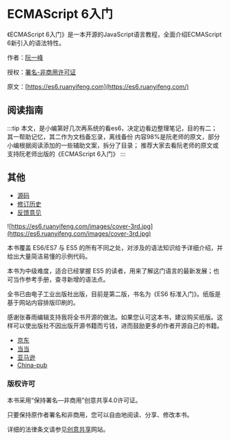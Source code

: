 # ECMAScript 6入门

《ECMAScript 6入门》是一本开源的JavaScript语言教程，全面介绍ECMAScript 6新引入的语法特性。

作者：[阮一峰](http://www.ruanyifeng.com/)

授权：[署名-非商用许可证](http://creativecommons.org/licenses/by-nc/4.0/)

原文：[https://es6.ruanyifeng.com](https://es6.ruanyifeng.com/)

## 阅读指南
:::tip
本文，是小编第好几次再系统的看es6，决定边看边整理笔记，目的有二；
其一帮助记忆，其二作为文档备忘录，离线备份
内容98%是阮老师的原文，部分小编根据阅读添加的一些辅助文案，拆分了目录；
推荐大家去看阮老师的原文或支持阮老师出版的《ECMAScript 6入门》
:::
## 其他

- [源码](http://github.com/ruanyf/es6tutorial/)
- [修订历史](https://github.com/ruanyf/es6tutorial/commits/gh-pages)
- [反馈意见](https://github.com/ruanyf/es6tutorial/issues)

![https://es6.ruanyifeng.com/images/cover-3rd.jpg](https://es6.ruanyifeng.com/images/cover-3rd.jpg)



本书覆盖 ES6/ES7 与 ES5 的所有不同之处，对涉及的语法知识给予详细介绍，并给出大量简洁易懂的示例代码。

本书为中级难度，适合已经掌握 ES5 的读者，用来了解这门语言的最新发展；也可当作参考手册，查寻新增的语法点。

全书已由电子工业出版社出版，目前是第二版，书名为《ES6 标准入门》。纸版是基于网站内容排版印刷的。

感谢张春雨编辑支持我将全书开源的做法。如果您认可这本书，建议购买纸版。这样可以使出版社不因出版开源书籍而亏钱，进而鼓励更多的作者开源自己的书籍。

- [京东](http://item.jd.com/11849235.html)
- [当当](http://product.dangdang.com/23840431.html)
- [亚马逊](http://www.amazon.cn/ES6-%E6%A0%87%E5%87%86%E5%85%A5%E9%97%A8-%E9%98%AE%E4%B8%80%E5%B3%B0/dp/B01A18WWAG/)
- [China-pub](http://product.china-pub.com/4904712)

### 版权许可

本书采用“保持署名—非商用”创意共享4.0许可证。

只要保持原作者署名和非商用，您可以自由地阅读、分享、修改本书。

详细的法律条文请参见[创意共享](http://creativecommons.org/licenses/by-nc/4.0/)网站。